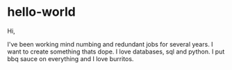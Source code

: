 # hello-world
Hi,

I've been working mind numbing and redundant jobs for several years. I want to create something thats dope. I love databases, sql and python. I put bbq sauce on everything and I love burritos. 
